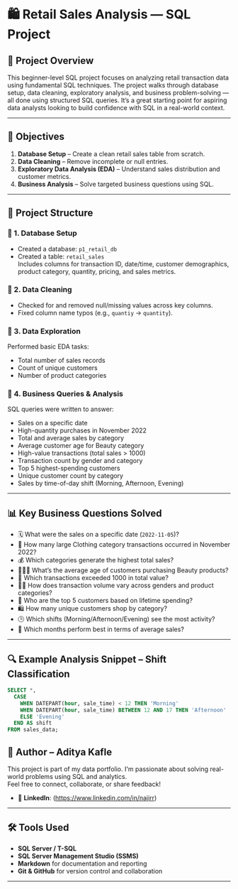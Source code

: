 # 🛍️ Retail Sales Analysis — SQL Project

## 📘 Project Overview

This beginner-level SQL project focuses on analyzing retail transaction data using fundamental SQL techniques. The project walks through database setup, data cleaning, exploratory analysis, and business problem-solving — all done using structured SQL queries. It’s a great starting point for aspiring data analysts looking to build confidence with SQL in a real-world context.

---

## 🎯 Objectives

1. **Database Setup** – Create a clean retail sales table from scratch.
2. **Data Cleaning** – Remove incomplete or null entries.
3. **Exploratory Data Analysis (EDA)** – Understand sales distribution and customer metrics.
4. **Business Analysis** – Solve targeted business questions using SQL.

---

## 🧱 Project Structure

### 🔹 1. Database Setup

- Created a database: `p1_retail_db`
- Created a table: `retail_sales`  
  Includes columns for transaction ID, date/time, customer demographics, product category, quantity, pricing, and sales metrics.

### 🔹 2. Data Cleaning

- Checked for and removed null/missing values across key columns.
- Fixed column name typos (e.g., `quantiy` → `quantity`).

### 🔹 3. Data Exploration

Performed basic EDA tasks:

- Total number of sales records
- Count of unique customers
- Number of product categories

### 🔹 4. Business Queries & Analysis

SQL queries were written to answer:

- Sales on a specific date
- High-quantity purchases in November 2022
- Total and average sales by category
- Average customer age for Beauty category
- High-value transactions (total sales > 1000)
- Transaction count by gender and category
- Top 5 highest-spending customers
- Unique customer count by category
- Sales by time-of-day shift (Morning, Afternoon, Evening)

---

## 📊 Key Business Questions Solved

- 🗓️ What were the sales on a specific date (`2022-11-05`)?
- 👕 How many large Clothing category transactions occurred in November 2022?
- 💰 Which categories generate the highest total sales?
- 🧑‍🤝‍🧑 What’s the average age of customers purchasing Beauty products?
- 💸 Which transactions exceeded 1000 in total value?
- 🧑‍🦰 How does transaction volume vary across genders and product categories?
- 🥇 Who are the top 5 customers based on lifetime spending?
- 🛍️ How many unique customers shop by category?
- 🕒 Which shifts (Morning/Afternoon/Evening) see the most activity?
- 📅 Which months perform best in terms of average sales?

---

## 🔍 Example Analysis Snippet – Shift Classification

```sql
SELECT *,
  CASE
    WHEN DATEPART(hour, sale_time) < 12 THEN 'Morning'
    WHEN DATEPART(hour, sale_time) BETWEEN 12 AND 17 THEN 'Afternoon'
    ELSE 'Evening'
  END AS shift
FROM sales_data;
```

## 🙋 Author – Aditya Kafle

This project is part of my data portfolio. I'm passionate about solving real-world problems using SQL and analytics.  
Feel free to connect, collaborate, or share feedback!

- 💼 **LinkedIn**: (https://www.linkedin.com/in/najirr)  

---

## 🛠️ Tools Used

- **SQL Server / T-SQL**
- **SQL Server Management Studio (SSMS)**
- **Markdown** for documentation and reporting
- **Git & GitHub** for version control and collaboration

---




